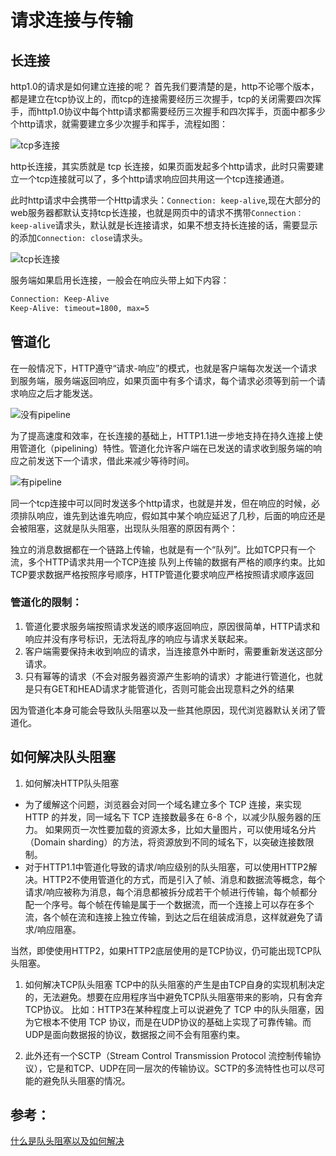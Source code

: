 # 请求连接与传输

##  长连接

http1.0的请求是如何建立连接的呢？
首先我们要清楚的是，http不论哪个版本，都是建立在tcp协议上的，而tcp的连接需要经历三次握手，tcp的关闭需要四次挥手，而http1.0协议中每个http请求都需要经历三次握手和四次挥手，页面中都多少个http请求，就需要建立多少次握手和挥手，流程如图：

![tcp多连接](./img/请求连接与传输/tcp多连接.png)

http长连接，其实质就是 tcp 长连接，如果页面发起多个http请求，此时只需要建立一个tcp连接就可以了，多个http请求响应回共用这一个tcp连接通道。

此时http请求中会携带一个Http请求头：`Connection: keep-alive`,现在大部分的web服务器都默认支持tcp长连接，也就是网页中的请求不携带`Connection：keep-alive`请求头，默认就是长连接请求，如果不想支持长连接的话，需要显示的添加`Connection: close`请求头。

![tcp长连接](./img/请求连接与传输/tcp长连接.png)

服务端如果启用长连接，一般会在响应头带上如下内容：
```bash
Connection: Keep-Alive
Keep-Alive: timeout=1800, max=5
```

## 管道化

在一般情况下，HTTP遵守“请求-响应”的模式，也就是客户端每次发送一个请求到服务端，服务端返回响应，如果页面中有多个请求，每个请求必须等到前一个请求响应之后才能发送。

![没有pipeline](./img/请求连接与传输/没有pipeline.png)

为了提高速度和效率，在长连接的基础上，HTTP1.1进一步地支持在持久连接上使用管道化（pipelining）特性。管道化允许客户端在已发送的请求收到服务端的响应之前发送下一个请求，借此来减少等待时间。

![有pipeline](./img/请求连接与传输/有pipeline.png)

同一个tcp连接中可以同时发送多个http请求，也就是并发，但在响应的时候，必须排队响应，谁先到达谁先响应，假如其中某个响应延迟了几秒，后面的响应还是会被阻塞，这就是队头阻塞，出现队头阻塞的原因有两个：

独立的消息数据都在一个链路上传输，也就是有一个“队列”。比如TCP只有一个流，多个HTTP请求共用一个TCP连接
队列上传输的数据有严格的顺序约束。比如TCP要求数据严格按照序号顺序，HTTP管道化要求响应严格按照请求顺序返回

### 管道化的限制：
1. 管道化要求服务端按照请求发送的顺序返回响应，原因很简单，HTTP请求和响应并没有序号标识，无法将乱序的响应与请求关联起来。
2. 客户端需要保持未收到响应的请求，当连接意外中断时，需要重新发送这部分请求。
3. 只有幂等的请求（不会对服务器资源产生影响的请求）才能进行管道化，也就是只有GET和HEAD请求才能管道化，否则可能会出现意料之外的结果

因为管道化本身可能会导致队头阻塞以及一些其他原因，现代浏览器默认关闭了管道化。

## 如何解决队头阻塞

1. 如何解决HTTP队头阻塞
- 为了缓解这个问题，浏览器会对同一个域名建立多个 TCP 连接，来实现 HTTP 的并发，同一域名下 TCP 连接数最多在 6-8 个，以减少队服务器的压力。
如果网页一次性要加载的资源太多，比如大量图片，可以使用域名分片（Domain sharding）的方法，将资源放到不同的域名下，以突破连接数限制。
- 对于HTTP1.1中管道化导致的请求/响应级别的队头阻塞，可以使用HTTP2解决。HTTP2不使用管道化的方式，而是引入了帧、消息和数据流等概念，每个请求/响应被称为消息，每个消息都被拆分成若干个帧进行传输，每个帧都分配一个序号。每个帧在传输是属于一个数据流，而一个连接上可以存在多个流，各个帧在流和连接上独立传输，到达之后在组装成消息，这样就避免了请求/响应阻塞。

当然，即使使用HTTP2，如果HTTP2底层使用的是TCP协议，仍可能出现TCP队头阻塞。

1. 如何解决TCP队头阻塞
TCP中的队头阻塞的产生是由TCP自身的实现机制决定的，无法避免。想要在应用程序当中避免TCP队头阻塞带来的影响，只有舍弃TCP协议。
比如：HTTP3在某种程度上可以说避免了 TCP 中的队头阻塞，因为它根本不使用 TCP 协议，而是在UDP协议的基础上实现了可靠传输。而UDP是面向数据报的协议，数据报之间不会有阻塞约束。

1. 此外还有一个SCTP（Stream Control Transmission Protocol 流控制传输协议），它是和TCP、UDP在同一层次的传输协议。SCTP的多流特性也可以尽可能的避免队头阻塞的情况。

## 参考：
[什么是队头阻塞以及如何解决](https://juejin.cn/post/6844903853985366023)